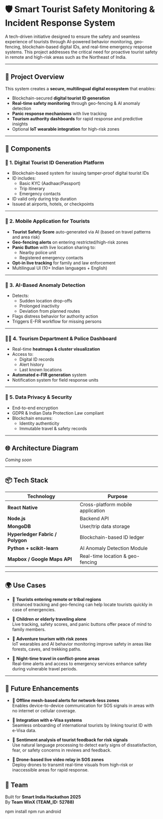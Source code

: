 # 🛡️ Smart Tourist Safety Monitoring & Incident Response System

A tech-driven initiative designed to ensure the safety and seamless experience of tourists through AI-powered behavior monitoring, geo-fencing, blockchain-based digital IDs, and real-time emergency response systems. This project addresses the critical need for proactive tourist safety in remote and high-risk areas such as the Northeast of India.

---

## 📌 Project Overview

This system creates a **secure, multilingual digital ecosystem** that enables:
- Blockchain-secured **digital tourist ID generation**
- **Real-time safety monitoring** through geo-fencing & AI anomaly detection
- **Panic response mechanisms** with live tracking
- **Tourism authority dashboards** for rapid response and predictive insights
- Optional **IoT wearable integration** for high-risk zones

---

## 🔧 Components

### 🪪 1. Digital Tourist ID Generation Platform
- Blockchain-based system for issuing tamper-proof digital tourist IDs
- ID includes:
  - Basic KYC (Aadhaar/Passport)
  - Trip itinerary
  - Emergency contacts
- ID valid only during trip duration
- Issued at airports, hotels, or checkpoints

---

### 📱 2. Mobile Application for Tourists
- **Tourist Safety Score** auto-generated via AI (based on travel patterns and area risk)
- **Geo-fencing alerts** on entering restricted/high-risk zones
- **Panic Button** with live location sharing to:
  - Nearby police unit
  - Registered emergency contacts
- **Opt-in live tracking** for family and law enforcement
- Multilingual UI (10+ Indian languages + English)

---

### 🧠 3. AI-Based Anomaly Detection
- Detects:
  - Sudden location drop-offs
  - Prolonged inactivity
  - Deviation from planned routes
- Flags distress behavior for authority action
- Triggers E-FIR workflow for missing persons

---

### 🧑‍✈️ 4. Tourism Department & Police Dashboard
- Real-time **heatmaps & cluster visualization**
- Access to:
  - Digital ID records
  - Alert history
  - Last known locations
- **Automated e-FIR generation** system
- Notification system for field response units


---

### 🔐 5. Data Privacy & Security
- End-to-end encryption
- GDPR & Indian Data Protection Law compliant
- Blockchain ensures:
  - Identity authenticity
  - Immutable travel & safety records

---

## 🌐 Architecture Diagram

_Coming soon_

---

## 📦 Tech Stack

| Technology      | Purpose                             |
|-----------------|-------------------------------------|
| **React Native** | Cross-platform mobile application   |
| **Node.js**      | Backend API                         |
| **MongoDB**      | User/trip data storage              |
| **Hyperledger Fabric / Polygon** | Blockchain-based ID ledger     |
| **Python + scikit-learn** | AI Anomaly Detection Module     |
| **Mapbox / Google Maps API** | Real-time location & geo-fencing  |


---

## 🌍 Use Cases

- 🧭 **Tourists entering remote or tribal regions**  
  Enhanced tracking and geo-fencing can help locate tourists quickly in case of emergencies.

- 👵 **Children or elderly traveling alone**  
  Live tracking, safety scores, and panic buttons offer peace of mind to family members.

- 🧗 **Adventure tourism with risk zones**  
  IoT wearables and AI behavior monitoring improve safety in areas like forests, caves, and trekking paths.

- 🌃 **Night-time travel in conflict-prone areas**  
  Real-time alerts and access to emergency services enhance safety during vulnerable travel periods.

---

## 🔄 Future Enhancements

- 📡 **Offline mesh-based alerts for network-less zones**  
  Enables device-to-device communication for SOS signals in areas with no internet or cellular coverage.

- 🛂 **Integration with e-Visa systems**  
  Seamless onboarding of international tourists by linking tourist ID with e-Visa data.

- 💬 **Sentiment analysis of tourist feedback for risk signals**  
  Use natural language processing to detect early signs of dissatisfaction, fear, or safety concerns in reviews and feedback.

- 🚁 **Drone-based live video relay in SOS zones**  
  Deploy drones to transmit real-time visuals from high-risk or inaccessible areas for rapid response.

## 👥 Team

Built for **Smart India Hackathon 2025**  
By **Team WinX (TEAM_ID: 52788)** 



npm install
npm run android
